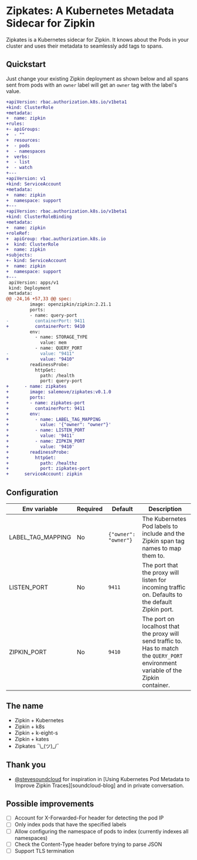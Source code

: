 # Zipkates: A Kubernetes Metadata Sidecar for Zipkin

Zipkates is a Kubernetes sidecar for Zipkin. It knows about the Pods in your
cluster and uses their metadata to seamlessly add tags to spans.

## Quickstart

Just change your existing Zipkin deployment as shown below and all spans sent
from pods with an `owner` label will get an `owner` tag with the label's value.

```diff
+apiVersion: rbac.authorization.k8s.io/v1beta1
+kind: ClusterRole
+metadata:
+  name: zipkin
+rules:
+- apiGroups:
+  - ""
+  resources:
+  - pods
+  - namespaces
+  verbs:
+  - list
+  - watch
+---
+apiVersion: v1
+kind: ServiceAccount
+metadata:
+  name: zipkin
+  namespace: support
+---
+apiVersion: rbac.authorization.k8s.io/v1beta1
+kind: ClusterRoleBinding
+metadata:
+  name: zipkin
+roleRef:
+  apiGroup: rbac.authorization.k8s.io
+  kind: ClusterRole
+  name: zipkin
+subjects:
+- kind: ServiceAccount
+  name: zipkin
+  namespace: support
+---
 apiVersion: apps/v1
 kind: Deployment
 metadata:
@@ -24,16 +57,33 @@ spec:
         image: openzipkin/zipkin:2.21.1
         ports:
         - name: query-port
-          containerPort: 9411
+          containerPort: 9410
         env:
           - name: STORAGE_TYPE
             value: mem
           - name: QUERY_PORT
-            value: "9411"
+            value: "9410"
         readinessProbe:
           httpGet:
             path: /health
             port: query-port
+      - name: zipkates
+        image: salemove/zipkates:v0.1.0
+        ports:
+        - name: zipkates-port
+          containerPort: 9411
+        env:
+          - name: LABEL_TAG_MAPPING
+            value: '{"owner": "owner"}'
+          - name: LISTEN_PORT
+            value: '9411'
+          - name: ZIPKIN_PORT
+            value: '9410'
+        readinessProbe:
+          httpGet:
+            path: /healthz
+            port: zipkates-port
+      serviceAccount: zipkin
```

## Configuration

Env variable      | Required | Default              | Description
------------------|----------|----------------------|------------
LABEL_TAG_MAPPING | No       | `{"owner": "owner"}` | The Kubernetes Pod labels to include and the Zipkin span tag names to map them to.
LISTEN_PORT       | No       | `9411`               | The port that the proxy will listen for incoming traffic on. Defaults to the default Zipkin port.
ZIPKIN_PORT       | No       | `9410`               | The port on localhost that the proxy will send traffic to. Has to match the `QUERY_PORT` environment variable of the Zipkin container.

## The name

- Zipkin + Kubernetes
- Zipkin + k8s
- Zipkin + k-eight-s
- Zipkin + kates
- Zipkates ¯\\\_(ツ)\_/¯

## Thank you

- [@stevesoundcloud](https://github.com/stevesoundcloud) for inspiration in
  [Using Kubernetes Pod Metadata to Improve Zipkin Traces][soundcloud-blog] and
  in private conversation.

## Possible improvements

- [ ] Account for X-Forwarded-For header for detecting the pod IP
- [ ] Only index pods that have the specified labels
- [ ] Allow configuring the namespace of pods to index (currently indexes all namespaces)
- [ ] Check the Content-Type header before trying to parse JSON
- [ ] Support TLS termination

[1]: https://developers.soundcloud.com/blog/using-kubernetes-pod-metadata-to-improve-zipkin-traces

